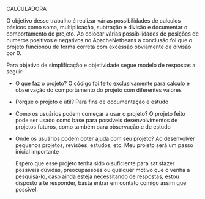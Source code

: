 CALCULADORA

O objetivo desse trabalho é realizar várias possibilidades de calculos básicos como soma, multiplicação, subtração e divisão e documentar o comportamento do projeto. Ao colocar várias possíbilidades de posições de numeros positivos e negativos no ApacheNetbeans a conclusão foi que o projeto funcionou de forma correta com excessão obviamente da divisão por 0.

Para objetivo de simplificação e objetividade segue modelo de respostas a seguir:

- O que faz o projeto? O código foi feito exclusivamente para calculo e observação do comportamento do projeto com diferentes valores
- Porque o projeto é útil? Para fins de documentação e estudo
- Como os usuários podem começar a usar o projeto? O projeto feito pode ser usado como base para possíveis desenvolvimentos de projetos futuros, como também para observação e de estudo
- Onde os usuários podem obter ajuda com seu projeto? Ao desenvolver pequenos projetos, revisões, estudos, etc. Meu projeto será um passo inicial importante

  Espero que esse projeto tenha sido o suficiente para satisfazer possíveis dúvidas, preocupassões ou qualquer motivo que o venha a pesquisa-lo, caso ainda esteja necessitando de respostas, estou disposto a te responder, basta entrar em contato comigo assim que possível.
